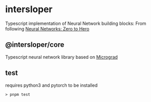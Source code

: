 # intersloper

Typescript implementation of Neural Network building blocks:
From following [Neural Networks: Zero to Hero](https://karpathy.ai/zero-to-hero.html)

## @intersloper/core

Typescript neural network library based on [Micrograd](https://github.com/karpathy/micrograd/blob/master/README.md)

## test

requires python3 and pytorch to be installed

```
> pnpm test
```
